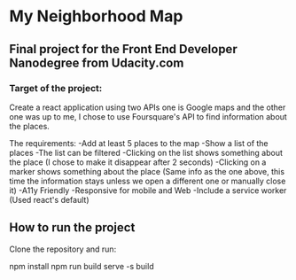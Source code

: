 # My Neighborhood Map

## Final project for the Front End Developer Nanodegree from Udacity.com

### Target of the project:

Create a react application using two APIs one is Google maps and the other one was up to me, I chose to use Foursquare's API to find information about the places.

The requirements:
-Add at least 5 places to the map
-Show a list of the places
-The list can be filtered
-Clicking on the list shows something about the place (I chose to make it disappear after 2 seconds)
-Clicking on a marker shows something about the place (Same info as the one above, this time the information stays unless we open a different one or manually close it)
-A11y Friendly
-Responsive for mobile and Web
-Include a service worker (Used react's default)

## How to run the project

Clone the repository and run:

npm install
npm run build
serve -s build